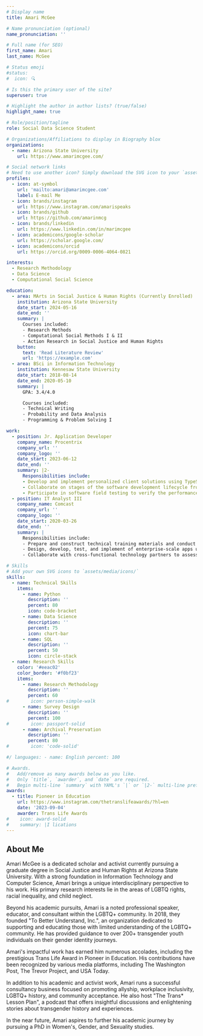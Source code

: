 ```yaml
---
# Display name
title: Amari McGee

# Name pronunciation (optional)
name_pronunciation: ''

# Full name (for SEO)
first_name: Amari
last_name: McGee

# Status emoji
#status:
#  icon: 🔍

# Is this the primary user of the site?
superuser: true

# Highlight the author in author lists? (true/false)
highlight_name: true

# Role/position/tagline
role: Social Data Science Student

# Organizations/Affiliations to display in Biography blox
organizations:
  - name: Arizona State University
    url: https://www.amarimcgee.com/

# Social network links
# Need to use another icon? Simply download the SVG icon to your `assets/media/icons/` folder.
profiles:
  - icon: at-symbol
    url: 'mailto:amari@amarimcgee.com'
    label: E-mail Me
  - icon: brands/instagram
    url: https://www.instagram.com/amarispeaks
  - icon: brands/github
    url: https://github.com/amarinmcg
  - icon: brands/linkedin
    url: https://www.linkedin.com/in/marimcgee
  - icon: academicons/google-scholar
    url: https://scholar.google.com/
  - icon: academicons/orcid
    url: https://orcid.org/0009-0006-4064-0821

interests:
  - Research Methodology
  - Data Science
  - Computational Social Science

education:
  - area: MArts in Social Justice & Human Rights (Currently Enrolled)
    institution: Arizona State University
    date_start: 2024-05-16
    date_end: ''
    summary: |
      Courses included:
      - Research Methods
      - Computational Social Methods I & II
      - Action Research in Social Justice and Human Rights
    button:
      text: 'Read Literature Review'
      url: 'https://example.com'
  - area: BSci in Information Technology
    institution: Kennesaw State University
    date_start: 2018-08-14
    date_end: 2020-05-10
    summary: |
      GPA: 3.4/4.0

      Courses included:
      - Technical Writing
      - Probability and Data Analysis
      - Programming & Problem Solving I

work:
  - position: Jr. Application Developer
    company_name: Procentrix
    company_url: ''
    company_logo: ''
    date_start: 2023-06-12
    date_end: ''
    summary: |2-
      Responsibilities include:
      - Develop and implement personalized client solutions using TypeScript, Javascript, and C#
      - Collaborate on stages of the software development lifecycle from requirement gathering to production releases
      - Participate in software field testing to verify the performance of developed projects to identify issues and make necessary modifications
  - position: IT Analyst III
    company_name: Comcast
    company_url: ''
    company_logo: ''
    date_start: 2020-03-26
    date_end: ''
    summary: |
      Responsibilities include:
      - Prepare and construct technical training materials and conduct weekly training seminars across the organization on M365 applications
      - Design, develop, test, and implement of enterprise-scale apps using SharePoint and Power Platform (Power Apps, Power Automate & Power BI) to increase company productivity automation by 75%
      - Collaborate with cross-functional technology partners to assess overall impacts and determine technology solutions with M365 products with a 100% eNPS rate

# Skills
# Add your own SVG icons to `assets/media/icons/`
skills:
  - name: Technical Skills
    items:
      - name: Python
        description: ''
        percent: 80
        icon: code-bracket
      - name: Data Science
        description: ''
        percent: 75
        icon: chart-bar
      - name: SQL
        description: ''
        percent: 50
        icon: circle-stack
  - name: Research Skills
    color: '#eeac02'
    color_border: '#f0bf23'
    items:
      - name: Research Methodology
        description: ''
        percent: 60
#        icon: person-simple-walk
      - name: Survey Design
        description: ''
        percent: 100
#        icon: passport-solid
      - name: Archival Preservation
        description: ''
        percent: 80
#        icon: 'code-solid'

#/ languages: - name: English percent: 100 

# Awards.
#   Add/remove as many awards below as you like.
#   Only `title`, `awarder`, and `date` are required.
#   Begin multi-line `summary` with YAML's `|` or `|2-` multi-line prefix and indent 2 spaces below.
awards:
  - title: Pioneer in Education
    url: https://www.instagram.com/thetranslifeawards/?hl=en
    date: '2023-09-04'
    awarder: Trans Life Awards
#    icon: award-solid
#    summary: |I lications
---
```


## About Me

Amari McGee is a dedicated scholar and activist currently pursuing a graduate degree in Social Justice and Human Rights at Arizona State University. With a strong foundation in Information Technology and Computer Science, Amari brings a unique interdisciplinary perspective to his work. His primary research interests lie in the areas of LGBTQ rights, racial inequality, and child neglect.

Beyond his academic pursuits, Amari is a noted professional speaker, educator, and consultant within the LGBTQ+ community. In 2018, they founded "To Better Understand, Inc.", an organization dedicated to supporting and educating those with limited understanding of the LGBTQ+ community. He has provided guidance to over 200+ transgender youth individuals on their gender identity journeys.

Amari's impactful work has earned him numerous accolades, including the prestigious Trans Life Award in Pioneer in Education. His contributions have been recognized by various media platforms, including The Washington Post, The Trevor Project, and USA Today.

In addition to his academic and activist work, Amari runs a successful consultancy business focused on promoting allyship, workplace inclusivity, LGBTQ+ history, and community acceptance. He also host "The Trans* Lesson Plan", a podcast that offers insightful discussions and enlightening stories about transgender history and experiences.

In the near future, Amari aspires to further his academic journey by pursuing a PhD in Women's, Gender, and Sexuality studies.
